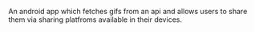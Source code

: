 An android app which fetches gifs from an api and allows users to share them via sharing platfroms available in their devices.

